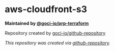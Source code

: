 # aws-cloudfront-s3

**Maintained by [@goci-io/prp-terraform](https://github.com/orgs/goci-io/teams/prp-terraform)**

Repository created by [goci-io/github-repository](https://github.com/goci-io/github-repository)

_This repository was created via [github-repository](https://github.com/goci-io/github-repository)._
